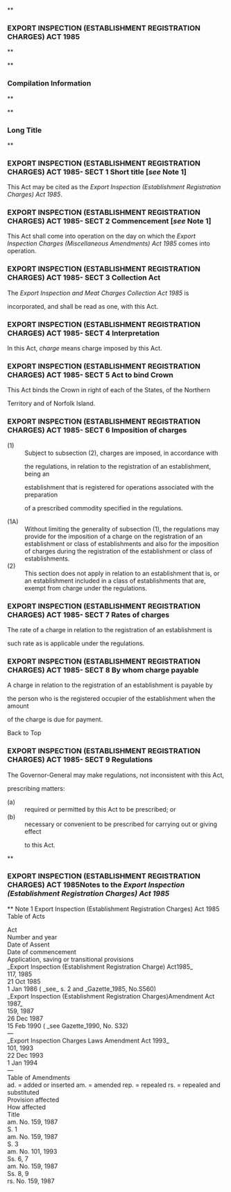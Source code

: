 **

###  EXPORT INSPECTION (ESTABLISHMENT REGISTRATION CHARGES) ACT 1985 
**


**

###  Compilation Information 
**








**

###  Long Title 
**
###  EXPORT INSPECTION (ESTABLISHMENT REGISTRATION CHARGES) ACT 1985- SECT 1  Short title [_see_ Note 1] 
This Act may be cited as the _Export Inspection (Establishment Registration Charges) Act 1985_.

 
###  EXPORT INSPECTION (ESTABLISHMENT REGISTRATION CHARGES) ACT 1985- SECT 2  Commencement [_see_ Note 1] 
This Act shall come into operation on the day on which the _Export Inspection Charges (Miscellaneous Amendments) Act 1985_ comes into operation.

 
###  EXPORT INSPECTION (ESTABLISHMENT REGISTRATION CHARGES) ACT 1985- SECT 3  Collection Act 
The _Export Inspection and Meat Charges Collection Act 1985_ is

incorporated, and shall be read as one, with this Act.

 
###  EXPORT INSPECTION (ESTABLISHMENT REGISTRATION CHARGES) ACT 1985- SECT 4  Interpretation 
In this Act, _charge_ means charge imposed by this Act.

 
###  EXPORT INSPECTION (ESTABLISHMENT REGISTRATION CHARGES) ACT 1985- SECT 5  Act to bind Crown 
This Act binds the Crown in right of each of the States, of the Northern

Territory and of Norfolk Island.

 
###  EXPORT INSPECTION (ESTABLISHMENT REGISTRATION CHARGES) ACT 1985- SECT 6  Imposition of charges 
<dt>(1)</dt><dd>Subject to subsection&#160;(2), charges are imposed, in accordance with

the regulations, in relation to the registration of an establishment, being an

establishment that is registered for operations associated with the preparation

of a prescribed commodity specified in the regulations.</dd> <dt>(1A)</dt><dd>Without limiting the generality of subsection&#160;(1), the regulations may provide for the imposition of a charge on the registration of an establishment or class of establishments and also for the imposition of charges during the registration of the establishment or class of establishments.</dd> <dt>(2)</dt><dd>This section does not apply in relation to an establishment that is, or an establishment included in a class of establishments that are, exempt from charge under the regulations. </dd> 
###  EXPORT INSPECTION (ESTABLISHMENT REGISTRATION CHARGES) ACT 1985- SECT 7  Rates of charges 
The rate of a charge in relation to the registration of an establishment is

such rate as is applicable under the regulations.

 
###  EXPORT INSPECTION (ESTABLISHMENT REGISTRATION CHARGES) ACT 1985- SECT 8  By whom charge payable 
A charge in relation to the registration of an establishment is payable by

the person who is the registered occupier of the establishment when the amount

of the charge is due for payment.

 

Back to Top

###  EXPORT INSPECTION (ESTABLISHMENT REGISTRATION CHARGES) ACT 1985- SECT 9  Regulations 
The Governor-General may make regulations, not inconsistent with this Act,

prescribing matters:

 
<dl compact=""><dl compact="">

<dt>(a)</dt><dd>required or permitted by this Act to be prescribed; or</dd>

<dt>(b)</dt><dd>necessary or convenient to be prescribed for carrying out or giving effect

to this Act.

</dd>

</dl></dl>
**

###  EXPORT INSPECTION (ESTABLISHMENT REGISTRATION CHARGES) ACT 1985<centreit>Notes to the _Export Inspection (Establishment Registration Charges) Act 1985_ </centreit>
**
Note 1
Export Inspection (Establishment Registration Charges) Act 1985
Table of Acts
<tr align="left">
  <td colspan="1" align="left">
    <div>Act</div>

  </td>
  <td colspan="1" align="left">
    <div>Number 
and year</div>

  </td>
  <td colspan="1" align="left">
    <div>Date 
of Assent</div>

  </td>
  <td colspan="1" align="left">
    <div>Date of commencement</div>

  </td>
  <td colspan="1" align="left">
    <div>Application, saving or transitional provisions</div>

  </td>
</tr>
<tr align="left">
  <td colspan="1" align="left">
    <div>_Export Inspection (Establishment Registration Charge) Act1985_</div>

  </td>
  <td colspan="1" align="left">
    <div>117, 1985</div>

  </td>
  <td colspan="1" align="left">
    <div>21 Oct 1985</div>

  </td>
  <td colspan="1" align="left">
    <div>1 Jan 1986 ( _see_ 
s. 2 and _Gazette_1985, No.S560)</div>

  </td>
  <td colspan="1" align="left">

  </td>
</tr>
<tr align="left">
  <td colspan="1" align="left">
    <div>_Export Inspection (Establishment Registration Charges)Amendment Act 1987_</div>

  </td>
  <td colspan="1" align="left">
    <div>159, 1987</div>

  </td>
  <td colspan="1" align="left">
    <div>26 Dec 1987</div>

  </td>
  <td colspan="1" align="left">
    <div>15 Feb 1990 ( _see Gazette_1990, No. S32)</div>

  </td>
  <td colspan="1" align="left">
    <div>&#151;</div>

  </td>
</tr>
<tr align="left">
  <td colspan="1" align="left">
    <div>_Export Inspection Charges Laws Amendment Act 1993_</div>

  </td>
  <td colspan="1" align="left">
    <div>101, 1993</div>

  </td>
  <td colspan="1" align="left">
    <div>22 Dec 1993</div>

  </td>
  <td colspan="1" align="left">
    <div>1 Jan 1994</div>

  </td>
  <td colspan="1" align="left">
    <div>&#151;</div>

  </td>
</tr>
Table of Amendments
<tr align="left">
  <td colspan="1" align="left">
    <div>ad. = added or inserted am. = amended rep. = repealed rs. = repealed and substituted</div>

  </td>
</tr>
<tr align="left">
  <td colspan="1" align="left">
    <div>Provision affected</div>

  </td>
  <td colspan="1" align="left">
    <div>How affected</div>

  </td>
</tr>
<tr align="left">
  <td colspan="1" align="left">
    <div>Title</div>

  </td>
  <td colspan="1" align="left">
    <div>am. No.&#160;159, 1987</div>

  </td>
</tr>
<tr align="left">
  <td colspan="1" align="left">
    <div>S. 1</div>

  </td>
  <td colspan="1" align="left">
    <div>am. No.&#160;159, 1987</div>

  </td>
</tr>
<tr align="left">
  <td colspan="1" align="left">
    <div>S. 3</div>

  </td>
  <td colspan="1" align="left">
    <div>am. No.&#160;101, 1993</div>

  </td>
</tr>
<tr align="left">
  <td colspan="1" align="left">
    <div>Ss. 6, 7</div>

  </td>
  <td colspan="1" align="left">
    <div>am. No.&#160;159, 1987</div>

  </td>
</tr>
<tr align="left">
  <td colspan="1" align="left">
    <div>Ss. 8, 9</div>

  </td>
  <td colspan="1" align="left">
    <div>rs. No.&#160;159, 1987</div>

  </td>
</tr>






